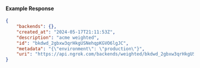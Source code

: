 <!-- Code generated for API Clients. DO NOT EDIT. -->

#### Example Response

```json
{
	"backends": {},
	"created_at": "2024-05-17T21:11:53Z",
	"description": "acme weighted",
	"id": "bkdwd_2gbxw3qrHkgUSNehqpKGVO6lgJC",
	"metadata": "{\"environment\": \"production\"}",
	"uri": "https://api.ngrok.com/backends/weighted/bkdwd_2gbxw3qrHkgUSNehqpKGVO6lgJC"
}
```
